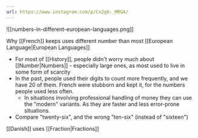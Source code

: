 ```yaml
---
url: https://www.instagram.com/p/Cx2gb-_MRGA/
---
```

![[numbers-in-different-european-languages.png]]

Why [[French]] keeps uses different number than most [[European Language|European Languages]]

-  For most of [[History]], people didn't worry much about [[Number|Numbers]] - especially large ones, as most used to live in some form of scarcity
- In the past, people used their digits to count more frequently, and we have 20 of them. French were stubborn and kept it, for the numbers people used less often.
	- In situations involving professional handling of money they can use the "modern" variants. As they are faster and less error-prone situations.
- Compare "twenty-six", and the wrong "ten-six" (instead of "sixteen")

[[Danish]] uses [[Fraction|Fractions]]